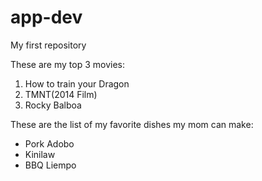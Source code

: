 # app-dev
My first repository

These are my top 3 movies:
1. How to train your Dragon
2. TMNT(2014 Film)
3. Rocky Balboa

These are the list of my favorite dishes my mom can make:

- Pork Adobo
- Kinilaw
- BBQ Liempo

